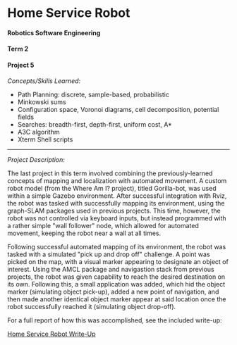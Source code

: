 # Home Service Robot #
#### Robotics Software Engineering ####
#### Term 2 ####
#### Project 5 ####

_Concepts/Skills Learned:_
  * Path Planning: discrete, sample-based, probabilistic
  * Minkowski sums
  * Configuration space, Voronoi diagrams, cell decomposition, potential fields
  * Searches: breadth-first, depth-first, uniform cost, A* 
  * A3C algorithm
  * Xterm Shell scripts

---

_Project Description:_

The last project in this term involved combining the previously-learned concepts of mapping and localization with automated movement. A custom robot model (from the Where Am I? project), titled Gorilla-bot, was used within a simple Gazebo environment. After successful integration with Rviz, the robot was tasked with successfully mapping its environment, using the graph-SLAM packages used in previous projects. This time, however, the robot was not controlled via keyboard inputs, but instead programmed with a rather simple "wall follower" node, which allowed for automated movement, keeping the robot near a wall at all times. 

Following successful automated mapping of its environment, the robot was tasked with a simulated "pick up and drop off" challenge. A point was picked on the map, with a visual marker appearing to designate an object of interest. Using the AMCL package and navigastion stack from previous projects, the robot was given capability to reach the desired destination on its own. Following this, a small application was added, which hid the object marker (simulating object pick-up), added a new point of navigation, and then made another identical object marker appear at said location once the robot successfully reached it (simulating object drop-off).
     
   For a full report of how this was accomplished, see the included write-up: 
   
   [Home Service Robot Write-Up](https://github.com/akompaniyets/Home-Service-Robot/blob/master/Project%205%20Report%20.pdf)

